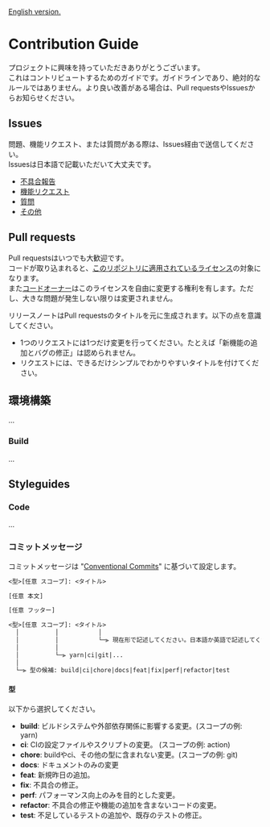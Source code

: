 [English version.](./CONTRIBUTING.md)

# Contribution Guide

プロジェクトに興味を持っていただきありがとうございます。  
これはコントリビュートするためのガイドです。ガイドラインであり、絶対的なルールではありません。より良い改善がある場合は、Pull requestsやIssuesからお知らせください。

## Issues

問題、機能リクエスト、または質問がある際は、Issues経由で送信してください。  
Issuesは日本語で記載いただいて大丈夫です。

- [不具合報告](./../../issues/new?template=bug-report.md)
- [機能リクエスト](./../../issues/new?template=feature_request.md)
- [質問](./../../issues/new?template=question.md)
- [その他](./../../issues/new)

## Pull requests

Pull requestsはいつでも大歓迎です。  
コードが取り込まれると、[このリポジトリに適用されているライセンス](./LICENSE)の対象になります。  
また[コードオーナー](./CODEOWNERS)はこのライセンスを自由に変更する権利を有します。ただし、大きな問題が発生しない限りは変更されません。

リリースノートはPull requestsのタイトルを元に生成されます。以下の点を意識してください。

- 1つのリクエストには1つだけ変更を行ってください。たとえば「新機能の追加とバグの修正」は認められません。
- リクエストには、できるだけシンプルでわかりやすいタイトルを付けてください。

## 環境構築

...

### Build

...

## Styleguides

### Code

...

### コミットメッセージ

コミットメッセージは "[Conventional Commits](https://www.conventionalcommits.org)" に基づいて設定します。

```txt
<型>[任意 スコープ]: <タイトル>

[任意 本文]

[任意 フッター]
```

```txt
<型>[任意 スコープ]: <タイトル>
  │          │           │
  │          │           └─⫸ 現在形で記述してください。日本語か英語で記述してください。
  │          │
  │          └─⫸ yarn|ci|git|...
  │
  └─⫸ 型の候補: build|ci|chore|docs|feat|fix|perf|refactor|test
```

#### 型

以下から選択してください。

- **build**: ビルドシステムや外部依存関係に影響する変更。(スコープの例: yarn)
- **ci**: CIの設定ファイルやスクリプトの変更。 (スコープの例: action)
- **chore**: buildやci、その他の型に含まれない変更。(スコープの例: git)
- **docs**: ドキュメントのみの変更
- **feat**: 新規昨日の追加。
- **fix**: 不具合の修正。
- **perf**: パフォーマンス向上のみを目的とした変更。
- **refactor**: 不具合の修正や機能の追加を含まないコードの変更。
- **test**: 不足しているテストの追加や、既存のテストの修正。
